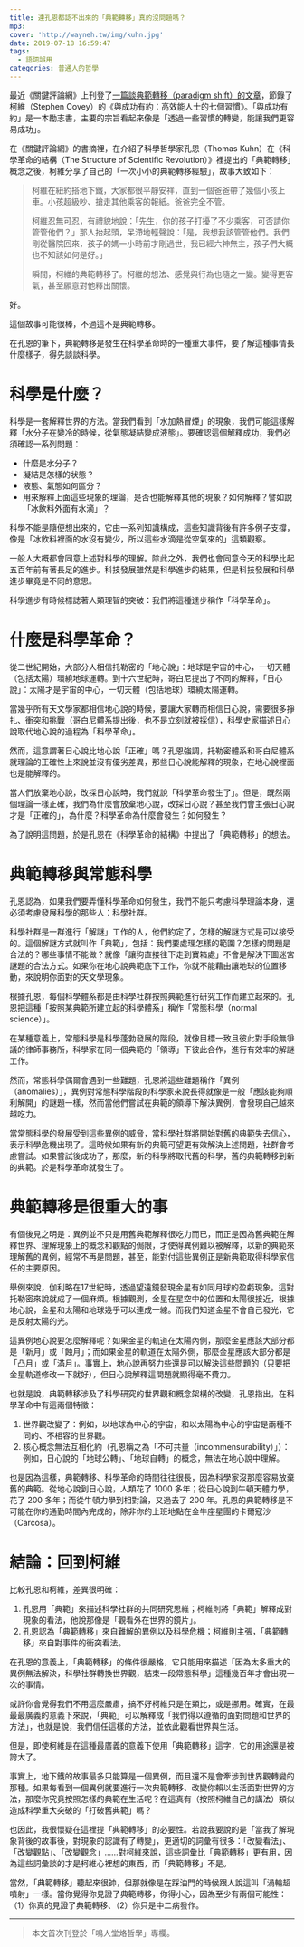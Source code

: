 ```yaml
---
title: 連孔恩都認不出來的「典範轉移」真的沒問題嗎？
mp3:
cover: 'http://wayneh.tw/img/kuhn.jpg'
date: 2019-07-18 16:59:47
tags:
  - 語詞誤用
categories: 普通人的哲學
---
```


最近《關鍵評論網》上刊登了[一篇談典範轉移（paradigm shift）的文章](https://www.thenewslens.com/article/72434)，節錄了柯維（Stephen Covey）的《與成功有約：高效能人士的七個習慣》。「與成功有約」是一本勵志書，主要的宗旨看起來像是「透過一些習慣的轉變，能讓我們更容易成功」。

在《關鍵評論網》的書摘裡，在介紹了科學哲學家孔恩（Thomas Kuhn）在《科學革命的結構（The Structure of Scientific Revolution）》裡提出的「典範轉移」概念之後，柯維分享了自己的「一次小小的典範轉移經驗」，故事大致如下：

> 柯維在紐約搭地下鐵，大家都很平靜安祥，直到一個爸爸帶了幾個小孩上車。小孩超級吵、搶走其他乘客的報紙。爸爸完全不管。
>
> 柯維忍無可忍，有禮貌地說：「先生，你的孩子打擾了不少乘客，可否請你管管他們？」那人抬起頭，呆滯地輕聲說：「是，我想我該管管他們。我們剛從醫院回來，孩子的媽一小時前才剛過世，我已經六神無主，孩子們大概也不知該如何是好。」
>
> 瞬間，柯維的典範轉移了。柯維的想法、感覺與行為也隨之一變。變得更客氣，甚至願意對他釋出關懷。

好。

這個故事可能很棒，不過這不是典範轉移。

<!--more-->

在孔恩的筆下，典範轉移是發生在科學革命時的一種重大事件，要了解這種事情長什麼樣子，得先談談科學。

# 科學是什麼？

科學是一套解釋世界的方法。當我們看到「水加熱冒煙」的現象，我們可能這樣解釋「水分子在變冷的時候，從氣態凝結變成液態」。要確認這個解釋成功，我們必須確認一系列問題：

* 什麼是水分子？
* 凝結是怎樣的狀態？
* 液態、氣態如何區分？
* 用來解釋上面這些現象的理論，是否也能解釋其他的現象？如何解釋？譬如說「冰飲料外面有水滴」？

科學不能是隨便想出來的，它由一系列知識構成，這些知識背後有許多例子支撐，像是「冰飲料裡面的水沒有變少，所以這些水滴是從空氣來的」這類觀察。

一般人大概都會同意上述對科學的理解。除此之外，我們也會同意今天的科學比起五百年前有著長足的進步。科技發展雖然是科學進步的結果，但是科技發展和科學進步畢竟是不同的意思。

科學進步有時候標誌著人類理智的突破：我們將這種進步稱作「科學革命」。

# 什麼是科學革命？

從二世紀開始，大部分人相信托勒密的「地心說」：地球是宇宙的中心，一切天體（包括太陽）環繞地球運轉。到十六世紀時，哥白尼提出了不同的解釋，「日心說」：太陽才是宇宙的中心，一切天體（包括地球）環繞太陽運轉。

當幾乎所有天文學家都相信地心說的時候，要讓大家轉而相信日心說，需要很多掙扎、衝突和挑戰（哥白尼體系提出後，也不是立刻就被採信），科學史家描述日心說取代地心說的過程為「科學革命」。

然而，這意謂著日心說比地心說「正確」嗎？孔恩強調，托勒密體系和哥白尼體系就理論的正確性上來說並沒有優劣差異，那些日心說能解釋的現象，在地心說裡面也是能解釋的。

當人們放棄地心說，改採日心說時，我們就說「科學革命發生了」。但是，既然兩個理論一樣正確，我們為什麼會放棄地心說，改採日心說？甚至我們會主張日心說才是「正確的」，為什麼？科學革命為什麼會發生？如何發生？

為了說明這問題，於是孔恩在《科學革命的結構》中提出了「典範轉移」的想法。

# 典範轉移與常態科學

孔恩認為，如果我們要弄懂科學革命如何發生，我們不能只考慮科學理論本身，還必須考慮發展科學的那些人：科學社群。

科學社群是一群進行「解謎」工作的人，他們約定了，怎樣的解謎方式是可以接受的。這個解謎方式就叫作「典範」，包括：我們要處理怎樣的範圍？怎樣的問題是合法的？哪些事情不能做？就像「讓狗直接往下走到寶箱處」不會是解決下圖迷宮謎題的合法方式。如果你在地心說典範底下工作，你就不能藉由讓地球的位置移動，來說明你面對的天文學現象。

根據孔恩，每個科學體系都是由科學社群按照典範進行研究工作而建立起來的。孔恩把這種「按照某典範所建立起的科學體系」稱作「常態科學（normal science）」。

在某種意義上，常態科學是科學蓬勃發展的階段，就像目標一致且彼此對手段無爭議的律師事務所，科學家在同一個典範的「領導」下彼此合作，進行有效率的解謎工作。

然而，常態科學偶爾會遇到一些難題，孔恩將這些難題稱作「異例（anomalies）」，異例對常態科學階段的科學家來說長得就像是一般「應該能夠順利解開」的謎題一樣，然而當他們嘗試在典範的領導下解決異例，會發現自己越來越吃力。

當常態科學的發展受到這些異例的威脅，當科學社群將開始對舊的典範失去信心，表示科學危機出現了。這時候如果有新的典範可望更有效解決上述問題，社群會考慮嘗試。如果嘗試後成功了，那麼，新的科學將取代舊的科學，舊的典範轉移到新的典範。於是科學革命就發生了。

# 典範轉移是很重大的事

有個後見之明是：異例並不只是用舊典範解釋很吃力而已，而正是因為舊典範在解釋世界、理解現象上的概念和觀點的侷限，才使得異例難以被解釋，以新的典範來理解舊的異例，經常不再是問題，甚至，能對付這些異例正是新典範取得科學家信任的主要原因。

舉例來說，伽利略在17世紀時，透過望遠鏡發現金星有如同月球的盈虧現象。這對托勒密來說就成了一個麻煩。根據觀測，金星在星空中的位置和太陽很接近，根據地心說，金星和太陽和地球幾乎可以連成一線。而我們知道金星不會自己發光，它是反射太陽的光。

這異例地心說要怎麼解釋呢？如果金星的軌道在太陽內側，那麼金星應該大部分都是「新月」或「蝕月」；而如果金星的軌道在太陽外側，那麼金星應該大部分都是「凸月」或「滿月」。事實上，地心說再努力些還是可以解決這些問題的（只要把金星軌道修改一下就好），但日心說解釋這問題就顯得毫不費力。

也就是說，典範轉移涉及了科學研究的世界觀和概念架構的改變，孔恩指出，在科學革命中有這兩個特徵：

1. 世界觀改變了：例如，以地球為中心的宇宙，和以太陽為中心的宇宙是兩種不同的、不相容的世界觀。
2. 核心概念無法互相化約（孔恩稱之為「不可共量（incommensurability）」）：例如，日心說的「地球公轉」、「地球自轉」的概念，無法在地心說中理解。

也是因為這樣，典範轉移、科學革命的時間往往很長，因為科學家沒那麼容易放棄舊的典範。從地心說到日心說，人類花了 1000 多年；從日心說到牛頓天體力學，花了 200 多年；而從牛頓力學到相對論，又過去了 200 年。孔恩的典範轉移是不可能在你的通勤時間內完成的，除非你的上班地點在金牛座星團的卡爾寇沙（Carcosa）。

# 結論：回到柯維

比較孔恩和柯維，差異很明確：

1. 孔恩用「典範」來描述科學社群的共同研究思維；柯維則將「典範」解釋成對現象的看法，他說那像是「觀看外在世界的鏡片」。
2. 孔恩認為「典範轉移」來自難解的異例以及科學危機；柯維則主張，「典範轉移」來自對事件的衝突看法。

在孔恩的意義上，「典範轉移」的條件很嚴格，它只能用來描述「因為太多重大的異例無法解決，科學社群轉換世界觀，結束一段常態科學」這種幾百年才會出現一次的事情。

或許你會覺得我們不用這麼嚴肅，搞不好柯維只是在類比，或是挪用。確實，在最最最廣義的意義下來說，「典範」可以解釋成「我們得以遵循的面對問題和世界的方法」，也就是說，我們信任這樣的方法，並依此觀看世界與生活。

但是，即使柯維是在這種最廣義的意義下使用「典範轉移」這字，它的用途還是被誇大了。

事實上，地下鐵的故事最多只能算是一個異例，而且還不是會牽涉到世界觀轉變的那種。如果每看到一個異例就要進行一次典範轉移、改變你賴以生活面對世界的方法，那麼你究竟按照怎樣的典範在生活呢？在這真有（按照柯維自己的講法）類似造成科學重大突破的「打破舊典範」嗎？

也因此，我很懷疑在這裡提「典範轉移」的必要性。若說我要說的是「當我了解現象背後的故事後，對現象的認識有了轉變」，更適切的詞彙有很多：「改變看法」、「改變觀點」、「改變觀念」……對柯維來說，這些詞彙比「典範轉移」更有用，因為這些詞彙談的才是柯維心裡想的東西，而「典範轉移」不是。

當然，「典範轉移」聽起來很帥，但那就像是在踩油門的時候跟人說這叫「渦輪超噴射」一樣。當你覺得你見證了典範轉移，你得小心，因為至少有兩個可能性：（1）你真的見證了典範轉移、（2）你只是中二病發作。

---

> 本文首次刊登於「鳴人堂烙哲學」專欄。
